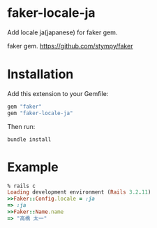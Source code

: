 faker-locale-ja
===================

Add locale ja(japanese) for faker gem.

faker gem.
https://github.com/stympy/faker


Installation  
=======

Add this extension to your Gemfile:

```ruby
gem "faker"
gem "faker-locale-ja"
```

Then run:

```
bundle install
```

Example
=======

```ruby
% rails c
Loading development environment (Rails 3.2.11)
>>Faker::Config.locale = :ja
=> :ja
>>Faker::Name.name 
=> "高橋 太一"
```
